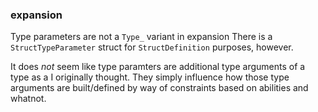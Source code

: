 ### expansion
Type parameters are not a `Type_` variant in expansion
There is a `StructTypeParameter` struct for `StructDefinition` purposes, however.

It does *not* seem like type paramters are additional type arguments of a type as a I originally thought. They simply influence how those type arguments are built/defined by way of constraints based on abilities and whatnot.